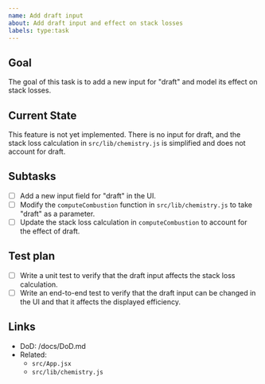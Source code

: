 ```yaml
---
name: Add draft input
about: Add draft input and effect on stack losses
labels: type:task
---
```


## Goal

The goal of this task is to add a new input for "draft" and model its effect on stack losses.

## Current State

This feature is not yet implemented. There is no input for draft, and the stack loss calculation in `src/lib/chemistry.js` is simplified and does not account for draft.

## Subtasks

- [ ] Add a new input field for "draft" in the UI.
- [ ] Modify the `computeCombustion` function in `src/lib/chemistry.js` to take "draft" as a parameter.
- [ ] Update the stack loss calculation in `computeCombustion` to account for the effect of draft.

## Test plan

- [ ] Write a unit test to verify that the draft input affects the stack loss calculation.
- [ ] Write an end-to-end test to verify that the draft input can be changed in the UI and that it affects the displayed efficiency.

## Links

- DoD: /docs/DoD.md
- Related:
  - `src/App.jsx`
  - `src/lib/chemistry.js`

